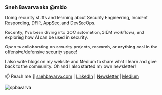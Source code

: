 ### Sneh Bavarva aka @mido

Doing security stuffs and learning about Security Engineering, Incident Responding, DFIR, AppSec, and DevSecOps.

Recently, I've been diving into SOC automation, SIEM workflows, and exploring how AI can be used in security.

Open to collaborating on security projects, research, or anything cool in the offensive/defensive security space!

I also write blogs on my website and Medium to share what I learn and give back to the community. Oh and I also started my own newsletter!

📫 Reach me
🔗 [snehbavarva.com](https://www.snehbavarva.com) | [LinkedIn](https://www.linkedin.com/in/snehbavarva) | [Newsletter](https://www.snehbavarva.com/newsletter) | [Medium](https://snehbavarva.medium.com)


<p><img align="center" src="https://github-readme-stats.vercel.app/api/top-langs?username=spbavarva&show_icons=true&locale=en&layout=compact" alt="spbavarva" /></p>

<!---
spbavarva/spbavarva is a ✨ special ✨ repository because its `README.md` (this file) appears on your GitHub profile.
You can click the Preview link to take a look at your changes.
--->

